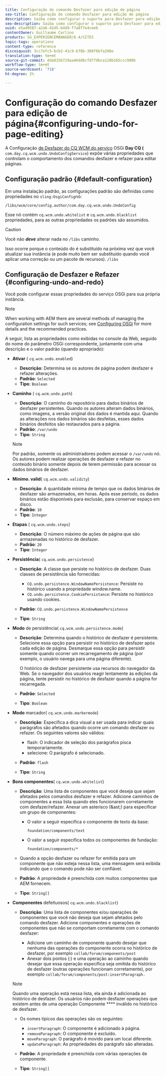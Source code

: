 ```yaml
---
title: Configuração do comando Desfazer para edição de página
seo-title: Configuração do comando Desfazer para edição de página
description: Saiba como configurar o suporte para Desfazer para edição de página no AEM.
seo-description: Saiba como configurar o suporte para Desfazer para edição de página no AEM.
uuid: e5a49587-a2a6-41d5-b449-f7a8f7e4cee6
contentOwner: Guillaume Carlino
products: SG_EXPERIENCEMANAGER/6.4/SITES
topic-tags: operations
content-type: reference
discoiquuid: 3cc7efc5-bcb2-41c9-b78b-308f6b7a298e
translation-type: tm+mt
source-git-commit: dda8156729aa46dd6cfd779bca120b165ccc980b
workflow-type: tm+mt
source-wordcount: '718'
ht-degree: 2%

---
```



# Configuração do comando Desfazer para edição de página{#configuring-undo-for-page-editing}

A Configuração [de Desfazer do CQ WCM do serviço](/help/sites-deploying/configuring-osgi.md) OSGi **Day CQ (** `com.day.cq.wcm.undo.UndoConfigService`) expõe várias propriedades que controlam o comportamento dos comandos desfazer e refazer para editar páginas.

## Configuração padrão {#default-configuration}

Em uma instalação padrão, as configurações padrão são definidas como propriedades no `sling:OsgiConfig`nó:

`/libs/wcm/core/config.author/com.day.cq.wcm.undo.UndoConfig`

Esse nó contém `cq.wcm.undo.whitelist` e `cq.wcm.undo.blacklist` propriedades, para as outras propriedades os padrões são assumidos.

>[!CAUTION]
>
>Você não ***deve*** alterar nada no `/libs` caminho.
>
>Isso ocorre porque o conteúdo do é substituído na próxima vez que você atualizar sua instância (e pode muito bem ser substituído quando você aplicar uma correção ou um pacote de recursos). `/libs`

## Configuração de Desfazer e Refazer {#configuring-undo-and-redo}

Você pode configurar essas propriedades do serviço OSGi para sua própria instância.

>[!NOTE]
>
>When working with AEM there are several methods of managing the configuration settings for such services; see [Configuring OSGi](/help/sites-deploying/configuring-osgi.md) for more details and the recommended practices.

A seguir, lista as propriedades como exibidas no console da Web, seguido do nome do parâmetro OSGi correspondente, juntamente com uma descrição e o valor padrão (quando apropriado):

* **Ativar**
( 
`cq.wcm.undo.enabled`)

   * **Descrição**: Determina se os autores de página podem desfazer e refazer alterações.
   * **Padrão**: `Selected`
   * **Tipo**: `Boolean`

* **Caminho**
( 
`cq.wcm.undo.path`)

   * **Descrição**: O caminho do repositório para dados binários de desfazer persistentes. Quando os autores alteram dados binários, como imagens, a versão original dos dados é mantida aqui. Quando as alterações nos dados binários são desfeitas, esses dados binários desfeitos são restaurados para a página.
   * **Padrão**: `/var/undo`
   * **Tipo**: `String`

   >[!NOTE]
   >
   >Por padrão, somente os administradores podem acessar o `/var/undo` nó. Os autores podem realizar operações de desfazer e refazer no conteúdo binário somente depois de terem permissão para acessar os dados binários de desfazer.

* **Mínimo. valid**( 
`cq.wcm.undo.validity`)

   * **Descrição**: A quantidade mínima de tempo que os dados binários de desfazer são armazenados, em horas. Após esse período, os dados binários estão disponíveis para exclusão, para conservar espaço em disco.
   * **Padrão**: `10`
   * **Tipo**: `Integer`

* **Etapas**
( 
`cq.wcm.undo.steps`)

   * **Descrição**: O número máximo de ações de página que são armazenadas no histórico de desfazer.
   * **Padrão**: `20`
   * **Tipo**: `Integer`

* **Persistência**( 
`cq.wcm.undo.persistence`)

   * **Descrição**: A classe que persiste no histórico de desfazer. Duas classes de persistência são fornecidas:

      * `CQ.undo.persistence.WindowNamePersistence`: Persiste no histórico usando a propriedade window.name.
      * `CQ.undo.persistence.CookiePersistance`: Persiste no histórico usando cookies.
   * **Padrão**: `CQ.undo.persistence.WindowNamePersistence`
   * **Tipo**: `String`


* **Modo** de persistência( 
`cq.wcm.undo.persistence.mode`)

   * **Descrição**: Determina quando o histórico de desfazer é persistente. Selecione essa opção para persistir no histórico de desfazer após cada edição de página. Desmarque essa opção para persistir somente quando ocorrer um recarregamento de página (por exemplo, o usuário navega para uma página diferente).

      O histórico de desfazer persistente usa recursos do navegador da Web. Se o navegador dos usuários reagir lentamente às edições da página, tente persistir no histórico de desfazer quando a página for recarregada.

   * **Padrão**: `Selected`
   * **Tipo**: `Boolean`

* **Modo** marcador( 
`cq.wcm.undo.markermode`)

   * **Descrição**: Especifica a dica visual a ser usada para indicar quais parágrafos são afetados quando ocorre um comando desfazer ou refazer. Os seguintes valores são válidos:

      * flash: O indicador de seleção dos parágrafos pisca temporariamente.
      * selecione: O parágrafo é selecionado.
   * **Padrão**: `flash`
   * **Tipo**: `String`


* **Bons componentes**( 
`cq.wcm.undo.whitelist`)

   * **Descrição**: Uma lista de componentes que você deseja que sejam afetados pelos comandos desfazer e refazer. Adicione caminhos de componentes a essa lista quando eles funcionarem corretamente com desfazer/refazer. Anexar um asterisco (&amp;ast;) para especificar um grupo de componentes:

      * O valor a seguir especifica o componente de texto da base:

         `foundation/components/text`

      * O valor a seguir especifica todos os componentes de fundação:

         `foundation/components/*`
   * Quando a opção desfazer ou refazer for emitida para um componente que não esteja nessa lista, uma mensagem será exibida indicando que o comando pode não ser confiável.

   * **Padrão**: A propriedade é preenchida com muitos componentes que AEM fornecem.
   * **Tipo**: `String[]`


* **Componentes** defeituosos( 
`cq.wcm.undo.blacklist`)

   * **Descrição**: Uma lista de componentes e/ou operações de componentes que você não deseja que sejam afetados pelo comando desfazer. Adicione componentes e operações de componentes que não se comportam corretamente com o comando desfazer:

      * Adicione um caminho de componente quando desejar que nenhuma das operações do componente ocorra no histórico de desfazer, por exemplo `collab/forum/components/post`
      * Anexar dois pontos (:) e uma operação ao caminho quando desejar que essa operação específica seja omitida do histórico de desfazer (outras operações funcionam corretamente), por exemplo `collab/forum/components/post:insertParagraph.`

   >[!NOTE]
   >
   >Quando uma operação está nessa lista, ela ainda é adicionada ao histórico de desfazer. Os usuários não podem desfazer operações que existem antes de uma operação Componente **** inválido no histórico de desfazer.

   * Os nomes típicos das operações são os seguintes:

      * `insertParagraph`: O componente é adicionado à página.
      * `removeParagraph`: O componente é excluído.
      * `moveParagraph`: O parágrafo é movido para um local diferente.
      * `updateParagraph`: As propriedades do parágrafo são alteradas.
   * **Padrão**: A propriedade é preenchida com várias operações de componente.
   * **Tipo**: `String[]`




